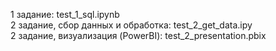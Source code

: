 1 задание: test_1_sql.ipynb  
2 задание, сбор данных и обработка: test_2_get_data.ipy  
2 задание, визуализация (PowerBI): test_2_presentation.pbix  
